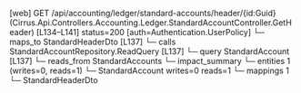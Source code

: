 [web] GET /api/accounting/ledger/standard-accounts/header/{id:Guid}  (Cirrus.Api.Controllers.Accounting.Ledger.StandardAccountController.GetHeader)  [L134–L141] status=200 [auth=Authentication.UserPolicy]
  └─ maps_to StandardHeaderDto [L137]
  └─ calls StandardAccountRepository.ReadQuery [L137]
  └─ query StandardAccount [L137]
    └─ reads_from StandardAccounts
  └─ impact_summary
    └─ entities 1 (writes=0, reads=1)
      └─ StandardAccount writes=0 reads=1
    └─ mappings 1
      └─ StandardHeaderDto

